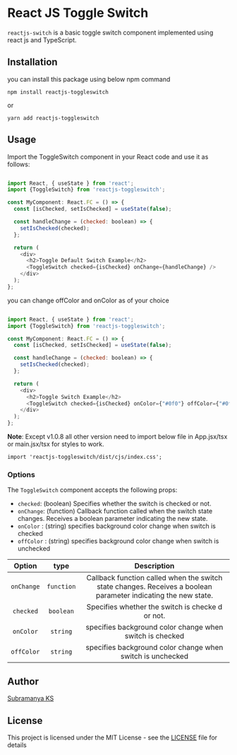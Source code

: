 # React JS Toggle Switch

`reactjs-switch` is  a basic toggle switch component implemented using react js and TypeScript.

## Installation

you can install this package using below npm command

``` 
npm install reactjs-toggleswitch

```
or

```
yarn add reactjs-toggleswitch

```

## Usage

Import the ToggleSwitch component in your React code and use it as follows:

```js

import React, { useState } from 'react';
import {ToggleSwitch} from 'reactjs-toggleswitch';

const MyComponent: React.FC = () => {
  const [isChecked, setIsChecked] = useState(false);

  const handleChange = (checked: boolean) => {
    setIsChecked(checked);
  };

  return (
    <div>
      <h2>Toggle Default Switch Example</h2>
      <ToggleSwitch checked={isChecked} onChange={handleChange} />
    </div>
  );
};


```
you can change offColor and onColor as of your choice

```js

import React, { useState } from 'react';
import {ToggleSwitch} from 'reactjs-toggleswitch';

const MyComponent: React.FC = () => {
  const [isChecked, setIsChecked] = useState(false);

  const handleChange = (checked: boolean) => {
    setIsChecked(checked);
  };

  return (
    <div>
      <h2>Toggle Switch Example</h2>
      <ToggleSwitch checked={isChecked} onColor={"#0f0"} offColor={"#0ff"} onChange={handleChange} />
    </div>
  );
};


```
**Note**: Except v1.0.8 all other version need to import below file in App.jsx/tsx or main.jsx/tsx for styles to work.

```
import 'reactjs-toggleswitch/dist/cjs/index.css';

```

### Options

The `ToggleSwitch` component accepts the following props:

* `checked`: (boolean) Specifies whether the switch is checked or not.
* `onChange`: (function) Callback function called when the switch state changes. Receives a boolean parameter indicating the new state.
* `onColor` : (string)  specifies background color change when switch is checked
* `offColor` : (string)  specifies background color change when switch is unchecked


| Option | type | Description |
| :---: | :---: | :---: |
| `onChange` | `function` | Callback function called when the switch state changes. Receives a boolean parameter indicating the new state. |
| `checked` | `boolean` | Specifies whether the switch is checke    d or not. |
| `onColor` | `string` | specifies background color change when switch is checked |
| `offColor` | `string` | specifies background color change when switch is unchecked |


## Author
[Subramanya KS](https://github.com/SubramanyaKS)

## License

This project is licensed under the MIT License - see the [LICENSE](./LICENSE) file for details